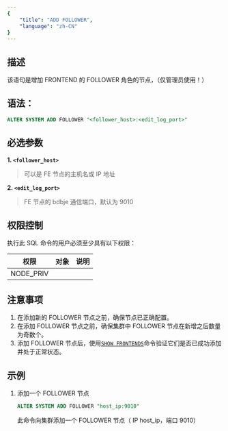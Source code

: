 ```yaml
---
{
    "title": "ADD FOLLOWER",
    "language": "zh-CN"
}
---
```


## 描述

该语句是增加 FRONTEND 的 FOLLOWER 角色的节点，（仅管理员使用！）

## 语法：

```sql
ALTER SYSTEM ADD FOLLOWER "<follower_host>:<edit_log_port>"
```

## 必选参数

**1. `<follower_host>`**

> 可以是 FE 节点的主机名或 IP 地址

**2. `<edit_log_port>`**

> FE 节点的 bdbje 通信端口，默认为 9010

## 权限控制

执行此 SQL 命令的用户必须至少具有以下权限：

| 权限        | 对象 | 说明 |
|-----------|----|----|
| NODE_PRIV |    |    |

## 注意事项

1. 在添加新的 FOLLOWER 节点之前，确保节点已正确配置。
2. 在添加 FOLLOWER 节点之前，确保集群中 FOLLOWER 节点在新增之后数量为奇数个。
3. 添加 FOLLOWER 节点后，使用[`SHOW FRONTENDS`](./SHOW-FRONTENDS.md)命令验证它们是否已成功添加并处于正常状态。

## 示例

1. 添加一个 FOLLOWER 节点

   ```sql
   ALTER SYSTEM ADD FOLLOWER "host_ip:9010"
   ```
   此命令向集群添加一个 FOLLOWER 节点（ IP host_ip，端口 9010）

